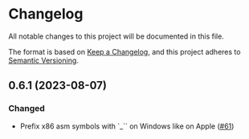 # Changelog

All notable changes to this project will be documented in this file.

The format is based on [Keep a Changelog](https://keepachangelog.com/en/1.0.0/),
and this project adheres to [Semantic Versioning](https://semver.org/spec/v2.0.0.html).

## 0.6.1 (2023-08-07)
### Changed
- Prefix x86 asm symbols with `_`` on Windows like on Apple ([#61])

[#61]: https://github.com/RustCrypto/asm-hashes/pull/61
